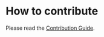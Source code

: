 # How to contribute

Please read the [Contribution Guide](https://github.com/stellar/.github/blob/master/CONTRIBUTING.md).